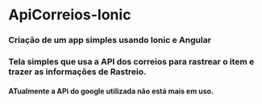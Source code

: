 # ApiCorreios-Ionic

<h3> Criação de um app simples usando Ionic e Angular</h3>
<h3> Tela simples que usa a API dos correios para rastrear o item e trazer as informações de Rastreio. </h3>

<h4> <strong> ATualmente a APi do google utilizada não está mais em uso. </strong></h4>
